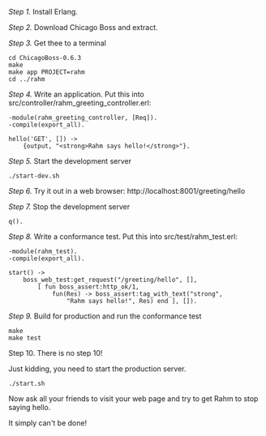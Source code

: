 _Step 1._ Install Erlang.

_Step 2._ Download Chicago Boss and extract.

_Step 3._ Get thee to a terminal

    cd ChicagoBoss-0.6.3
    make
    make app PROJECT=rahm
    cd ../rahm

_Step 4._ Write an application. Put this into src/controller/rahm_greeting_controller.erl:

    -module(rahm_greeting_controller, [Req]).
    -compile(export_all).
 
    hello('GET', []) ->
        {output, "<strong>Rahm says hello!</strong>"}.

_Step 5._ Start the development server

    ./start-dev.sh

_Step 6._ Try it out in a web browser: http://localhost:8001/greeting/hello

_Step 7._ Stop the development server

    q().

_Step 8._ Write a conformance test. Put this into src/test/rahm_test.erl: 

    -module(rahm_test).
    -compile(export_all).
 
    start() ->
        boss_web_test:get_request("/greeting/hello", [],
            [ fun boss_assert:http_ok/1,
                fun(Res) -> boss_assert:tag_with_text("strong", 
                    "Rahm says hello!", Res) end ], []).

_Step 9._ Build for production and run the conformance test

    make
    make test

Step 10. There is no step 10!

Just kidding, you need to start the production server.

    ./start.sh

Now ask all your friends to visit your web page and try to get Rahm to stop saying hello.

It simply can't be done!
